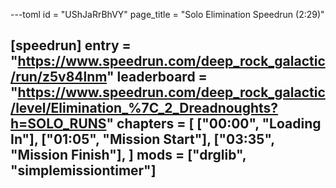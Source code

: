 ---toml
id = "UShJaRrBhVY"
page_title = "Solo Elimination Speedrun (2:29)"

[speedrun]
entry = "https://www.speedrun.com/deep_rock_galactic/run/z5v84lnm"
leaderboard = "https://www.speedrun.com/deep_rock_galactic/level/Elimination_%7C_2_Dreadnoughts?h=SOLO_RUNS"
chapters = [
  ["00:00", "Loading In"],
  ["01:05", "Mission Start"],
  ["03:35", "Mission Finish"],
]
mods = ["drglib", "simplemissiontimer"]
---
